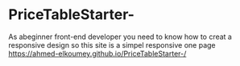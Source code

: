# PriceTableStarter-
As abeginner front-end developer you need to know how to creat a responsive design
so this site is a simpel responsive one page
https://ahmed-elkoumey.github.io/PriceTableStarter-/
